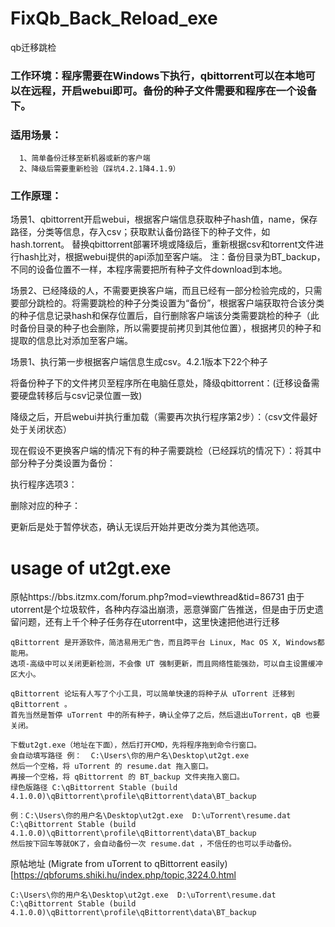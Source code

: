 # FixQb_Back_Reload_exe
qb迁移跳检

### 工作环境：程序需要在Windows下执行，qbittorrent可以在本地可以在远程，开启webui即可。备份的种子文件需要和程序在一个设备下。

### 适用场景：
      1、简单备份迁移至新机器或新的客户端
      2、降级后需要重新检验（踩坑4.2.1降4.1.9）

### 工作原理：
场景1、qbittorrent开启webui，根据客户端信息获取种子hash值，name，保存路径，分类等信息，存入csv；获取默认备份路径下的种子文件，如 hash.torrent。
	替换qbittorrent部署环境或降级后，重新根据csv和torrent文件进行hash比对，根据webui提供的api添加至客户端。
注：备份目录为BT_backup，不同的设备位置不一样，本程序需要把所有种子文件download到本地。

场景2、已经降级的人，不需要更换客户端，而且已经有一部分检验完成的，只需要部分跳检的。将需要跳检的种子分类设置为“备份”，根据客户端获取符合该分类的种子信息记录hash和保存位置后，自行删除客户端该分类需要跳检的种子（此时备份目录的种子也会删除，所以需要提前拷贝到其他位置），根据拷贝的种子和提取的信息比对添加至客户端。

场景1、执行第一步根据客户端信息生成csv。4.2.1版本下22个种子

将备份种子下的文件拷贝至程序所在电脑任意处，降级qbittorrent：(迁移设备需要硬盘转移后与csv记录位置一致)
 
降级之后，开启webui并执行重加载（需要再次执行程序第2步）：（csv文件最好处于关闭状态）
 
现在假设不更换客户端的情况下有的种子需要跳检（已经踩坑的情况下）：将其中部分种子分类设置为备份：
 
执行程序选项3：
 
删除对应的种子：
 
更新后是处于暂停状态，确认无误后开始并更改分类为其他选项。

# usage of ut2gt.exe
原帖https://bbs.itzmx.com/forum.php?mod=viewthread&tid=86731
	由于utorrent是个垃圾软件，各种内存溢出崩溃，恶意弹窗广告推送，但是由于历史遗留问题，还有上千个种子任务存在utorrent中，这里快速把他进行迁移

	qBittorrent 是开源软件，简洁易用无广告，而且跨平台 Linux, Mac OS X, Windows都能用。
	选项-高级中可以关闭更新检测，不会像 UT 强制更新，而且网络性能强劲，可以自主设置缓冲区大小。

	qBittorrent 论坛有人写了个小工具，可以简单快速的将种子从 uTorrent 迁移到 qBittorrent 。
	首先当然是暂停 uTorrent 中的所有种子，确认全停了之后，然后退出uTorrent，qB 也要关闭。

	下载ut2gt.exe（地址在下面），然后打开CMD，先将程序拖到命令行窗口。
	会自动填写路径 例：  C:\Users\你的用户名\Desktop\ut2gt.exe
	然后一个空格，将 uTorrent 的 resume.dat 拖入窗口。
	再接一个空格，将 qBittorrent 的 BT_backup 文件夹拖入窗口。
	绿色版路径 C:\qBittorrent Stable (build 4.1.0.0)\qBittorrent\profile\qBittorrent\data\BT_backup

	例：C:\Users\你的用户名\Desktop\ut2gt.exe  D:\uTorrent\resume.dat  C:\qBittorrent Stable (build 4.1.0.0)\qBittorrent\profile\qBittorrent\data\BT_backup
	然后按下回车等就OK了，会自动备份一次 resume.dat ，不信任的也可以手动备份。
	
原帖地址  (Migrate from uTorrent to qBittorrent easily)[https://qbforums.shiki.hu/index.php/topic,3224.0.html		

```C:\Users\你的用户名\Desktop\ut2gt.exe  D:\uTorrent\resume.dat  C:\qBittorrent Stable (build 4.1.0.0)\qBittorrent\profile\qBittorrent\data\BT_backup```
